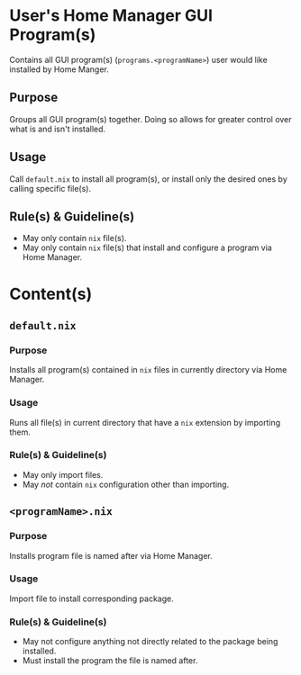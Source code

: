 # User's Home Manager GUI Program(s)

Contains all GUI program(s) (`programs.<programName>`) user would like installed by Home Manger.

## Purpose

Groups all GUI program(s) together. Doing so allows for greater control over what is and isn't installed.

## Usage

Call `default.nix` to install all program(s), or install only the desired ones by calling specific file(s).

## Rule(s) & Guideline(s)

- May only contain `nix` file(s).
- May only contain `nix` file(s) that install and configure a program via Home Manager.

# Content(s)

## `default.nix`

### Purpose

Installs all program(s) contained in `nix` files in currently directory via Home Manager.

### Usage

Runs all file(s) in current directory that have a `nix` extension by importing them.

### Rule(s) & Guideline(s)

- May only import files.
- May *not* contain `nix` configuration other than importing.

## `<programName>.nix`

### Purpose

Installs program file is named after via Home Manager.

### Usage

Import file to install corresponding package.

### Rule(s) & Guideline(s)

- May not configure anything not directly related to the package being installed.
- Must install the program the file is named after.

